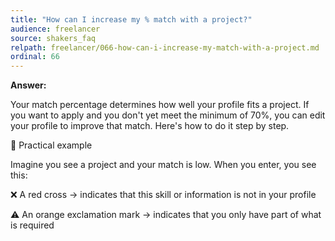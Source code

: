 ```yaml
---
title: "How can I increase my % match with a project?"
audience: freelancer
source: shakers_faq
relpath: freelancer/066-how-can-i-increase-my-match-with-a-project.md
ordinal: 66
---
```


**Answer:**

Your match percentage determines how well your profile fits a project. If you want to apply and you don't yet meet the minimum of 70%, you can edit your profile to improve that match. Here's how to do it step by step.

🎯 Practical example

Imagine you see a project and your match is low. When you enter, you see this:

❌ A red cross → indicates that this skill or information is not in your profile

⚠️ An orange exclamation mark → indicates that you only have part of what is required
